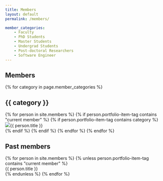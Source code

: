 ```yaml
---
title: Members
layout: default
permalink: /members/

member_categories:
    - Faculty
    - PhD Students
    - Master Students
    - Undergrad Students
    - Post-doctoral Researchers
    - Software Engineer
---
```

<h2>Members</h2>
{% for category in page.member_categories %}
  <h2>{{ category }}</h2>
  {% for person in site.members %}
   {% if person.portfolio-item-tag contains "current member" %}
  {% if person.portfolio-item-tag contains category %}
   <div> <img src="{{ person.avatar | absolute_url }}" class="blackandwhite"/>{{ person.title }}</div>
   {% endif %}
  {% endif %}
  {% endfor %}
{% endfor %}
<h2>Past members</h2>
{% for person in site.members %}
    {% unless person.portfolio-item-tag contains "current member" %}
<div>{{ person.title }}</div>
    {% endunless %}
{% endfor %}
